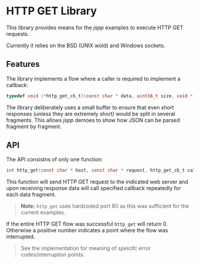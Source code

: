 # HTTP GET Library

This library provides means for the *jspp* examples to execute HTTP GET requests.

Currently it relies on the BSD (UNIX wold) and Windows sockets.

## Features

The library implements a flow where a caller is required to implement a callback:
```h
typedef void (*http_get_cb_t)(const char * data, uint16_t size, void * cb_data);
```

The library deliberately uses a small buffer to ensure that even short responses (unless they are extremely short) would be split in several fragments. This allows *jspp* demoes to show how JSON can be parsed fragment by fragment.

## API

The API consistns of only one function:
```h
int http_get(const char * host, const char * request, http_get_cb_t callback, void * callback_data);
```

This function will send HTTP GET request to the indicated web server and upon receiving response data will call specified callback repeatedly for each data fragment.

> **Note:** `http_get` uses hardcoded port 80 as this was sufficient for the current examples.

If the entire HTTP GET flow was successful `http_get` will return 0. Otherwise a positive number indicates a point where the flow was interrupted.

> See the implementation for meaning of speicifc error codes/interruption points.
